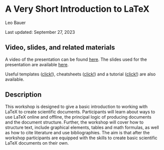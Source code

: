 # A Very Short Introduction to LaTeX

Leo Bauer

Last updated: September 27, 2023

## Video, slides, and related materials

A video of the presentation can be found [here](https://umd.box.com/s/9plybgx2fllolwv9a477k32jxhl1z15g). The slides used for the presentation are available [here](https://github.com/gsa-gvpt/gvpt-methods/blob/master/introLaTeX/A%20Very%20Short%20Introduction%20to%20LaTeX.pdf).

Useful templates ([click!](https://github.com/gsa-gvpt/gvpt-methods/tree/master/introLaTeX/Templates)), cheatsheets ([click!](https://github.com/gsa-gvpt/gvpt-methods/tree/master/introLaTeX/Cheat%20Sheets)) and a tutorial ([click!](https://github.com/gsa-gvpt/gvpt-methods/tree/master/introLaTeX/Tutorial)) are also available.

## Description

This workshop is designed to give a basic introduction to working with LaTeX to create scientific documents. Participants will learn about ways to use LaTeX online and offline, the principal logic of producing documents and the document structure. Further, the workshop will cover how to structure text, include graphical elements, tables and math formulas, as well as how to cite literature and use bibliographies. The aim is that after the workshop participants are equipped with the skills to create basic scientific LaTeX documents on their own.

